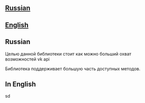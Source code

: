## [Russian](#rus)
## [English](#en)

## Russian <a id="rus"></a>

Целью данной библиотеки стоит как можно больший охват возможностей vk api

Библиотека поддерживает большую часть доступных методов.




## In English <a id="en"></a>

sd